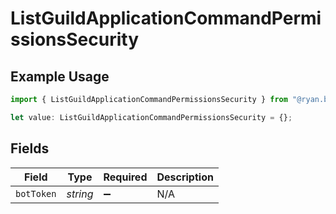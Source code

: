 # ListGuildApplicationCommandPermissionsSecurity

## Example Usage

```typescript
import { ListGuildApplicationCommandPermissionsSecurity } from "@ryan.blunden/discord/models/operations";

let value: ListGuildApplicationCommandPermissionsSecurity = {};
```

## Fields

| Field              | Type               | Required           | Description        |
| ------------------ | ------------------ | ------------------ | ------------------ |
| `botToken`         | *string*           | :heavy_minus_sign: | N/A                |
